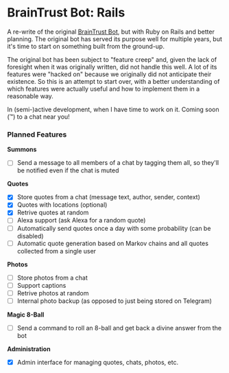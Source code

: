 # BrainTrust Bot: Rails

A re-write of the original [BrainTrust Bot](https://github.com/terabyte128/braintrust-bot), but with Ruby on Rails and better planning. 
The original bot has served its purpose well for multiple years, but it's time to start on something built from the ground-up. 

The original bot has been subject to "feature creep" and, given the lack of foresight when it was originally written, did not handle this well. 
A lot of its features were "hacked on" because we originally did not anticipate their existence. So this is an attempt to start over, with a 
better understanding of which features were actually useful and how to implement them in a reasonable way.


In (semi-)active development, when I have time to work on it. Coming soon (™) to a chat near you!

### Planned Features

**Summons**

- [ ] Send a message to all members of a chat by tagging them all, so they'll be notified even if the chat is muted

**Quotes**

- [X] Store quotes from a chat (message text, author, sender, context)
- [X] Quotes with locations (optional)
- [X] Retrive quotes at random
- [ ] Alexa support (ask Alexa for a random quote)
- [ ] Automatically send quotes once a day with some probability (can be disabled)
- [ ] Automatic quote generation based on Markov chains and all quotes collected from a single user

**Photos**

- [ ] Store photos from a chat
- [ ] Support captions
- [ ] Retrive photos at random
- [ ] Internal photo backup (as opposed to just being stored on Telegram)

**Magic 8-Ball**

- [ ] Send a command to roll an 8-ball and get back a divine answer from the bot

**Administration**

- [X] Admin interface for managing quotes, chats, photos, etc.
